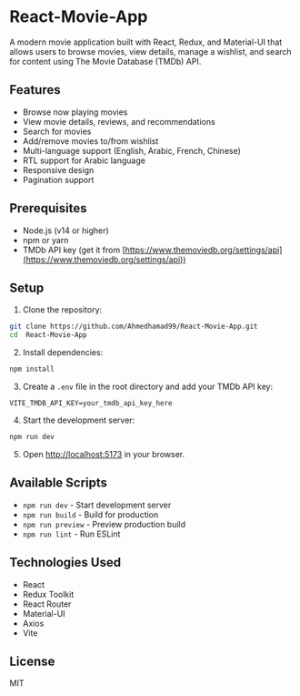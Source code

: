 # React-Movie-App

A modern movie application built with React, Redux, and Material-UI that allows users to browse movies, view details, manage a wishlist, and search for content using The Movie Database (TMDb) API.

## Features

- Browse now playing movies
- View movie details, reviews, and recommendations
- Search for movies
- Add/remove movies to/from wishlist
- Multi-language support (English, Arabic, French, Chinese)
- RTL support for Arabic language
- Responsive design
- Pagination support

## Prerequisites

- Node.js (v14 or higher)
- npm or yarn
- TMDb API key (get it from [https://www.themoviedb.org/settings/api](https://www.themoviedb.org/settings/api))

## Setup

1. Clone the repository:
```bash
git clone https://github.com/Ahmedhamad99/React-Movie-App.git
cd  React-Movie-App


```

2. Install dependencies:
```bash
npm install
```

3. Create a `.env` file in the root directory and add your TMDb API key:
```
VITE_TMDB_API_KEY=your_tmdb_api_key_here
```

4. Start the development server:
```bash
npm run dev
```

5. Open [http://localhost:5173](http://localhost:5173) in your browser.

## Available Scripts

- `npm run dev` - Start development server
- `npm run build` - Build for production
- `npm run preview` - Preview production build
- `npm run lint` - Run ESLint

## Technologies Used

- React
- Redux Toolkit
- React Router
- Material-UI
- Axios
- Vite

## License

MIT 
